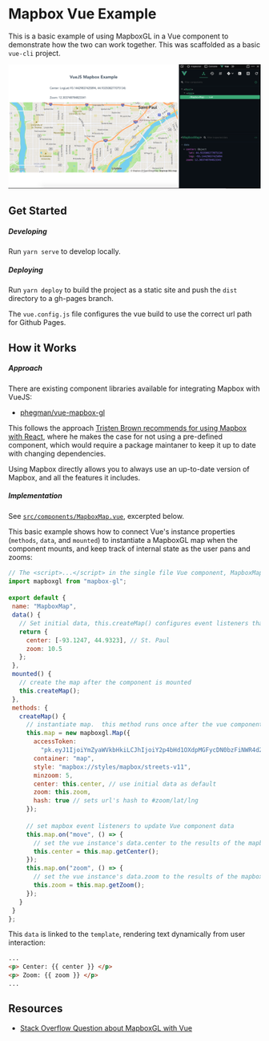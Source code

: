 # Mapbox Vue Example  

This is a basic example of using MapboxGL in a Vue component to demonstrate how the two can work together.  This was scaffolded as a basic `vue-cli` project.

[![](docs/preview.png)](https://bfreeds.github.io/mapbox-vue-example/)  

## Get Started  
##### Developing  
Run `yarn serve` to develop locally.  

##### Deploying  
Run `yarn deploy` to build the project as a static site and push the `dist` directory to a gh-pages branch.  

The `vue.config.js` file configures the vue build to use the correct url path for Github Pages.  

## How it Works  
##### Approach
There are existing component libraries available for integrating Mapbox with VueJS:  
 - [phegman/vue-mapbox-gl](https://github.com/phegman/vue-mapbox-gl)  

 This follows the approach [Tristen Brown recommends for using Mapbox with React](https://blog.mapbox.com/mapbox-gl-js-react-764da6cc074a), where he makes the case for not using a pre-defined component, which would require a package maintaner to keep it up to date with changing dependencies.  
 
 Using Mapbox directly allows you to always use an up-to-date version of Mapbox, and all the features it includes.  
##### Implementation
 See [`src/components/MapboxMap.vue`](./src/components/MapboxMap.vue), excerpted below.  


 This basic example shows how to connect Vue's instance properties (`methods`, `data`, and `mounted`) to instantiate a MapboxGL map when the component mounts, and keep track of internal state as the user pans and zooms:  
 
 ```js
 // The <script>...</script> in the single file Vue component, MapboxMap.vue
 import mapboxgl from "mapbox-gl";

export default {
  name: "MapboxMap",
  data() {
    // Set initial data, this.createMap() configures event listeners that update data based on user interaction
    return {
      center: [-93.1247, 44.9323], // St. Paul
      zoom: 10.5
    };
  },
  mounted() {
    // create the map after the component is mounted
    this.createMap();
  },
  methods: {
    createMap() {
      // instantiate map.  this method runs once after the vue component is mounted to the dom
      this.map = new mapboxgl.Map({
        accessToken:
          "pk.eyJ1IjoiYmZyaWVkbHkiLCJhIjoiY2p4bHd1OXdpMGFycDN0bzFiNWR4d2VyNyJ9.3hQjvgyoPoCuRx-Hqr_BFQ",
        container: "map",
        style: "mapbox://styles/mapbox/streets-v11",
        minzoom: 5,
        center: this.center, // use initial data as default
        zoom: this.zoom,
        hash: true // sets url's hash to #zoom/lat/lng
      });

      // set mapbox event listeners to update Vue component data
      this.map.on("move", () => {
        // set the vue instance's data.center to the results of the mapbox instance method for getting the center
        this.center = this.map.getCenter();
      });
      this.map.on("zoom", () => {
        // set the vue instance's data.zoom to the results of the mapbox instance method for getting the zoom
        this.zoom = this.map.getZoom();
      });
    }
  }
};
 ```
 This `data` is linked to the `template`, rendering text dynamically from user interaction:  
 ```html
 ...
 <p> Center: {{ center }} </p>
 <p> Zoom: {{ zoom }} </p>
 ...
 ```

## Resources  
- [Stack Overflow Question about MapboxGL with Vue](https://stackoverflow.com/questions/39664953/mapbox-gl-in-a-vue-js-single-file-component-quasar-framework) 